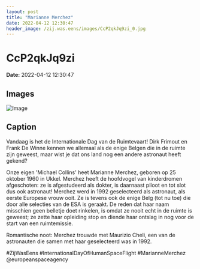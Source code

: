 ```yaml
---
layout: post
title: "Marianne Merchez"
date: 2022-04-12 12:30:47
header_image: /zij.was.eens/images/CcP2qkJq9zi_0.jpg
---
```


# CcP2qkJq9zi

**Date:** 2022-04-12 12:30:47

## Images

![Image](/zij.was.eens/images/CcP2qkJq9zi_0.jpg)

## Caption

Vandaag is het de Internationale Dag van de Ruimtevaart! Dirk Frimout en Frank De Winne kennen we allemaal als de enige Belgen die in de ruimte zijn geweest, maar wist je dat ons land nog een andere astronaut heeft gekend? 

Onze eigen 'Michael Collins' heet Marianne Merchez, geboren op 25 oktober 1960 in Ukkel. Merchez heeft de hoofdvogel van kinderdromen afgeschoten: ze is afgestudeerd als dokter, is daarnaast piloot en tot slot dus ook astronaut! Merchez werd in 1992 geselecteerd als astronaut, als eerste Europese vrouw ooit. Ze is tevens ook de enige Belg (tot nu toe) die door alle selecties van de ESA is geraakt. De reden dat haar naam misschien geen belletje doet rinkelen, is omdat ze nooit echt in de ruimte is geweest; ze zette haar opleiding stop en diende haar ontslag in nog voor de start van een ruimtemissie. 

Romantische noot: Merchez trouwde met Maurizio Cheli, een van de astronauten die samen met haar geselecteerd was in 1992.

#ZijWasEens #InternationalDayOfHumanSpaceFlight #MarianneMerchez @europeanspaceagency

